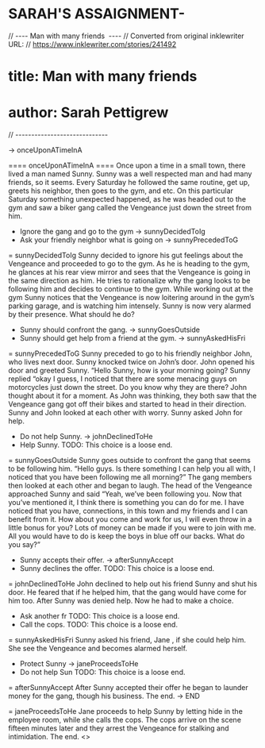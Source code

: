 # SARAH'S ASSAIGNMENT-
// ---- Man with many friends  ----
// Converted from original inklewriter URL:
// https://www.inklewriter.com/stories/241492
# title: Man with many friends 
# author: Sarah Pettigrew
// -----------------------------


-> onceUponATimeInA


==== onceUponATimeInA ====
Once upon a time in a small town, there lived a man named Sunny. Sunny was a well respected man and had many friends, so it seems. Every Saturday he followed the same routine, get up, greets his neighbor, then goes to the gym, and etc. On this particular Saturday something unexpected happened, as he was headed out to the gym and saw a biker gang called the Vengeance just down the street from him.
  + Ignore the gang and go to the gym
        -> sunnyDecidedToIg 
  + Ask your friendly neighbor what is going on
        -> sunnyPrecededToG 

= sunnyDecidedToIg
Sunny decided to ignore his gut feelings about the Vengeance and proceeded to go to the gym. As he is heading to the gym, he glances at his rear view mirror and sees that the Vengeance is going in the same direction as him. He tries to rationalize why the gang looks to be following him and decides to continue to the gym. While working out at the gym Sunny notices that the Vengeance is now loitering around in the gym’s parking garage, and is watching him intensely. Sunny is now very alarmed by their presence. What should he do?
  + Sunny should confront the gang.
        -> sunnyGoesOutside 
  + Sunny should get help from a friend at the gym.
        -> sunnyAskedHisFri 

= sunnyPrecededToG
Sunny preceded to go to his friendly neighbor John, who lives next door.  Sunny knocked twice on John’s door. John opened his door and greeted Sunny. “Hello Sunny, how is your morning going? Sunny replied “okay I guess, I noticed that there are some menacing guys on motorcycles just down the street. Do you know why they are there? John thought about it for a moment. As John was thinking, they both saw that the Vengeance gang got off their bikes and started to head in their direction. Sunny and John looked at each other with worry. Sunny asked John for help.
  + Do not help Sunny.
        -> johnDeclinedToHe 
  + Help Sunny.
      TODO: This choice is a loose end.

= sunnyGoesOutside
Sunny goes outside to confront the gang that seems to be following him. “Hello guys. Is there something I can help you all with, I noticed that you have been following me all morning?” The gang members then looked at each other and began to laugh. The head of the Vengeance approached Sunny and said “Yeah, we’ve been following you. Now that you’ve mentioned it, I think there is something you can do for me. I have noticed that you have, connections, in this town and my friends and I can benefit from it. How about you come and work for us, I will even throw in a little bonus for you? Lots of money can be made if you were to join with me. All you would have to do is keep the boys in blue off our backs. What do you say?”
  + Sunny accepts their offer.
        -> afterSunnyAccept 
  + Sunny declines the offer.
      TODO: This choice is a loose end.

= johnDeclinedToHe
John declined to help out  his friend Sunny and shut his door. He feared that if he helped him, that the gang would have come for him too. After Sunny was denied help. Now he had to make a choice.
  + Ask another fr
      TODO: This choice is a loose end.
  + Call the cops.
      TODO: This choice is a loose end.

= sunnyAskedHisFri
Sunny asked his friend, Jane , if she could help him. She see the Vengeance and becomes alarmed herself.
  + Protect Sunny
        -> janeProceedsToHe 
  + Do not help Sun
      TODO: This choice is a loose end.

= afterSunnyAccept
After Sunny accepted their offer he began to launder money for the gang, though his business. The end.
    -> END

= janeProceedsToHe
Jane proceeds to help Sunny by letting hide in the employee room, while she calls the cops. The cops arrive on the scene fifteen minutes later and they arrest the Vengeance for stalking and intimidation. The end. <>
